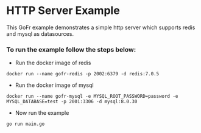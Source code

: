 # HTTP Server Example

This GoFr example demonstrates a simple http server which supports redis and mysql as datasources.

### To run the example follow the steps below:

- Run the docker image of redis
```console
docker run --name gofr-redis -p 2002:6379 -d redis:7.0.5
```

- Run the docker image of mysql
```console
docker run --name gofr-mysql -e MYSQL_ROOT_PASSWORD=password -e MYSQL_DATABASE=test -p 2001:3306 -d mysql:8.0.30
```

- Now run the example
```console
go run main.go
```
